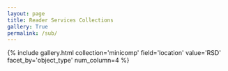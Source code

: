```yaml
---
layout: page
title: Reader Services Collections
gallery: True
permalink: /sub/
---
```



{% include gallery.html collection='minicomp' field='location' value='RSD' facet_by='object_type' num_column=4 %}











